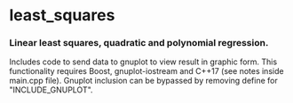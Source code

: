 # least_squares
### Linear least squares, quadratic and polynomial regression.
Includes code to send data to gnuplot to view result in graphic form. This functionality requires Boost, gnuplot-iostream and C++17 (see notes inside main.cpp file). Gnuplot inclusion can be bypassed by removing define for "INCLUDE_GNUPLOT".
